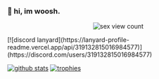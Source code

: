 ### 👋 hi, im woosh.

<p align="center"> <img src="https://komarev.com/ghpvc/?username=LetMeWoosh&color=grey" alt="sex view count" /> </p>
[![discord lanyard](https://lanyard-profile-readme.vercel.app/api/319132815016984577)](https://discord.com/users/319132815016984577)

[![github stats](https://github-readme-stats.vercel.app/api?username=LetMeWoosh&show_icons=true&theme=nord)](https://github.com/LetMeWoosh)
[![trophies](https://github-profile-trophy.vercel.app/?username=LetMeWoosh&theme=nord&margin-w=15&margin-h=1&column=6)](https://github.com/LetMeWoosh)
